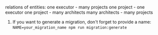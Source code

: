 relations of entities:
one executor - many projects
one project - one executor
one project - many architects
many architects - many projects

<!-- package.json scripts -->
1. If you want to generate a migration, don't forget to provide a name: `NAME=your_migration_name npm run migration:generate`